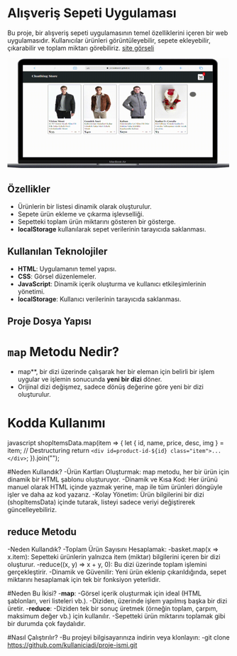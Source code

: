 # Alışveriş Sepeti Uygulaması

Bu proje, bir alışveriş sepeti uygulamasının temel özelliklerini içeren bir web uygulamasıdır. Kullanıcılar ürünleri görüntüleyebilir, sepete ekleyebilir, çıkarabilir ve toplam miktarı görebiliriz. [site görseli](https://yavuzahmet1.github.io/fullstack-clarusway/projects/shopping-cart/)

<img src="img/picture.gif" alt="Logo" width="500px" height="250px">

## Özellikler

- Ürünlerin bir listesi dinamik olarak oluşturulur.
- Sepete ürün ekleme ve çıkarma işlevselliği.
- Sepetteki toplam ürün miktarını gösteren bir gösterge.
- **localStorage** kullanılarak sepet verilerinin tarayıcıda saklanması.

## Kullanılan Teknolojiler

- **HTML**: Uygulamanın temel yapısı.
- **CSS**: Görsel düzenlemeler.
- **JavaScript**: Dinamik içerik oluşturma ve kullanıcı etkileşimlerinin yönetimi.
- **localStorage**: Kullanıcı verilerinin tarayıcıda saklanması.

## Proje Dosya Yapısı

# `map` Metodu Nedir?
- map**, bir dizi üzerinde çalışarak her bir eleman için belirli bir işlem uygular ve işlemin sonucunda **yeni bir dizi** döner.
- Orijinal dizi değişmez, sadece dönüş değerine göre yeni bir dizi oluşturulur.

# Kodda Kullanımı
javascript
shopItemsData.map(item => {
    let { id, name, price, desc, img } = item; // Destructuring
    return `<div id=product-id-${id} class="item">...</div>`;
}).join("");

#Neden Kullandık?
-Ürün Kartları Oluşturmak: map metodu, her bir ürün için dinamik bir HTML şablonu oluşturuyor.
-Dinamik ve Kısa Kod: Her ürünü manuel olarak HTML içinde yazmak yerine, map ile tüm ürünleri döngüyle işler ve daha az kod yazarız.
-Kolay Yönetim: Ürün bilgilerini bir dizi (shopItemsData) içinde tutarak, listeyi sadece veriyi değiştirerek güncelleyebiliriz.

## reduce Metodu
-Neden Kullandık?
-Toplam Ürün Sayısını Hesaplamak:
-basket.map(x => x.item): Sepetteki ürünlerin yalnızca item (miktar) bilgilerini içeren bir dizi oluşturur.
-reduce((x, y) => x + y, 0): Bu dizi üzerinde toplam işlemini gerçekleştirir.
-Dinamik ve Güvenilir: Yeni ürün eklenip çıkarıldığında, sepet miktarını hesaplamak için tek bir fonksiyon yeterlidir.

#Neden Bu İkisi?
-**map**:
-Görsel içerik oluşturmak için ideal (HTML şablonları, veri listeleri vb.).
-Diziden, üzerinde işlem yapılmış başka bir dizi üretir.
-**reduce**:
-Diziden tek bir sonuç üretmek (örneğin toplam, çarpım, maksimum değer vb.) için kullanılır.
-Sepetteki ürün miktarını toplamak gibi bir durumda çok faydalıdır.

#Nasıl Çalıştırılır?
-Bu projeyi bilgisayarınıza indirin veya klonlayın:
-git clone https://github.com/kullaniciadi/proje-ismi.git


